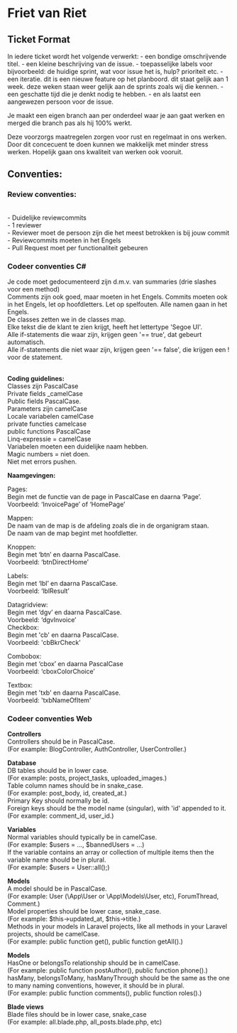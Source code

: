 # Friet van Riet
<h2>Ticket Format</h2>
In iedere ticket wordt het volgende verwerkt:
- een bondige omschrijvende titel. 
- een kleine beschrijving van de issue.
- toepasselijke labels voor bijvoorbeeld: de huidige sprint, wat voor issue het is, hulp? prioriteit etc.
- een iteratie. dit is een nieuwe feature op het planboord. dit staat gelijk aan 1 week. deze weken staan weer gelijk aan de sprints zoals wij die kennen.
- een geschatte tijd die je denkt nodig te hebben.
- en als laatst een aangewezen persoon voor de issue.
 
Je maakt een eigen branch aan per onderdeel waar je aan gaat werken en merged die branch pas als hij 100% werkt.
 
Deze voorzorgs maatregelen zorgen voor rust en regelmaat in ons werken. Door dit concecuent te doen kunnen we makkelijk met minder stress werken. Hopelijk gaan ons kwaliteit van werken ook vooruit.

<h2>Conventies:</h2>
<h3>Review conventies:</h3><br>
- Duidelijke reviewcommits<br>
- 1 reviewer<br>
- Reviewer moet de persoon zijn die het meest betrokken is bij jouw commit<br>
- Reviewcommits moeten in het Engels<br>
- Pull Request moet per functionaliteit gebeuren<br>

<h3>Codeer conventies C#</h3>
Je code moet gedocumenteerd zijn d.m.v. van summaries (drie slashes voor een method)<br>
Comments zijn ook goed, maar moeten in het Engels.
Commits moeten ook in het Engels, let op hoofdletters.
Let op spelfouten.
Alle namen gaan in het Engels.<br>
De classes zetten we in de classes map.<br>
Elke tekst die de klant te zien krijgt, heeft het lettertype 'Segoe UI'.<br>
Alle if-statements die waar zijn, krijgen geen '== true', dat gebeurt automatisch.<br>
Alle if-statements die niet waar zijn, krijgen geen '== false', die krijgen een ! voor de statement.<br><br>

<b>Coding guidelines:</b><br>
Classes zijn PascalCase<br>
Private fields _camelCase<br>
Public fields PascalCase.<br>
Parameters zijn camelCase<br>
Locale variabelen camelCase<br>
private functies camelcase<br>
public functions PascalCase<br>
Linq-expressie = camelCase<br>
Variabelen moeten een duidelijke naam hebben.<br>
Magic numbers = niet doen.<br>
Niet met errors pushen.<br>

<b>Naamgevingen:</b><br>

Pages:<br>
Begin met de functie van de page in PascalCase en daarna ‘Page’.<br>
Voorbeeld: ‘InvoicePage’ of ‘HomePage’<br>

Mappen:<br>
De naam van de map is de afdeling zoals die in de organigram staan. <br>
De naam van de map begint met hoofdletter.<br>

Knoppen:<br>
Begin met ‘btn’ en daarna PascalCase.<br>
Voorbeeld: ‘btnDirectHome’<br>

Labels:<br>
Begin met ‘lbl’ en daarna PascalCase.<br>
Voorbeeld: ‘lblResult’<br>

Datagridview:<br>
Begin met ‘dgv’ en daarna PascalCase.<br>
Voorbeeld: ‘dgvInvoice’<br>
Checkbox:<br>
Begin met 'cb' en daarna PascalCase.<br>
Voorbeeld: 'cbBkrCheck'<br>

Combobox:<br>
Begin met ‘cbox’ en daarna PascalCase<br>
Voorbeeld: ‘cboxColorChoice’<br>

Textbox:<br>
Begin met 'txb' en daarna PascalCase.<br>
Voorbeeld: 'txbNameOfItem'<br>

<h3>Codeer conventies Web</h3>

<b>Controllers</b><br>
Controllers should be in PascalCase.<br> (For example: BlogController, AuthController, UserController.)<br>

<b>Database</b><br>
DB tables should be in lower case.<br> (For example: posts, project_tasks, uploaded_images.)<br>
Table column names should be in snake_case.<br> (For example: post_body, id, created_at.)<br>
Primary Key  should normally be id.<br>
Foreign keys should be the model name (singular), with 'id' appended to it.<br> (For example: comment_id, user_id.)<br>

<b>Variables</b><br>
Normal variables should typically be in camelCase.<br> (For example: $users = ..., $bannedUsers = ...)<br>
If the variable contains an array or collection of multiple items then the variable name should be in plural.<br> (For example: $users = User::all();)<br>

<b>Models</b><br>
A model should be in PascalCase.<br> (For example: User (\App\User or \App\Models\User, etc), ForumThread, Comment.)<br>
Model properties should be lower case, snake_case.<br> (For example: $this->updated_at, $this->title.)<br>
Methods in your models in Laravel projects, like all methods in your Laravel projects, should be camelCase.<br> (For example: public function get(), public function getAll().)<br>

<b>Models</b><br>
HasOne or belongsTo relationship should be in camelCase.<br> (For example: public function postAuthor(), public function phone().)<br>
hasMany, belongsToMany, hasManyThrough should be the same as the one to many naming conventions, however, it should be in plural.<br> (For example: public function comments(), public function roles().)<br>

<b>Blade views</b><br>
Blade files should be in lower case, snake_case<br> (For example: all.blade.php, all_posts.blade.php, etc)<br>

